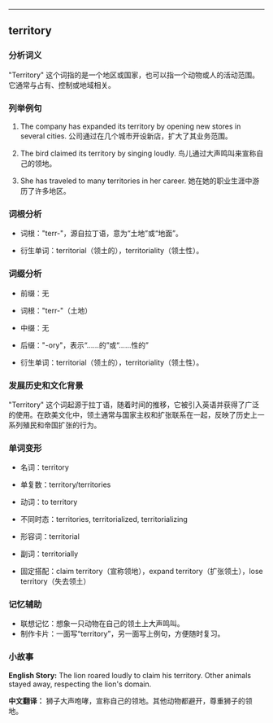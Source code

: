 
---------------
## territory
### 分析词义
"Territory" 这个词指的是一个地区或国家，也可以指一个动物或人的活动范围。它通常与占有、控制或地域相关。

### 列举例句
1. The company has expanded its territory by opening new stores in several cities.
   公司通过在几个城市开设新店，扩大了其业务范围。

2. The bird claimed its territory by singing loudly.
   鸟儿通过大声鸣叫来宣称自己的领地。

3. She has traveled to many territories in her career.
   她在她的职业生涯中游历了许多地区。

### 词根分析
- 词根："terr-"，源自拉丁语，意为“土地”或“地面”。

- 衍生单词：territorial（领土的），territoriality（领土性）。

### 词缀分析
- 前缀：无
- 词根："terr-"（土地）
- 中缀：无
- 后缀："-ory"，表示“……的”或“……性的”

- 衍生单词：territorial（领土的），territoriality（领土性）。

### 发展历史和文化背景
"Territory" 这个词起源于拉丁语，随着时间的推移，它被引入英语并获得了广泛的使用。在欧美文化中，领土通常与国家主权和扩张联系在一起，反映了历史上一系列殖民和帝国扩张的行为。

### 单词变形
- 名词：territory
- 单复数：territory/territories
- 动词：to territory
- 不同时态：territories, territorialized, territorializing
- 形容词：territorial
- 副词：territorially

- 固定搭配：claim territory（宣称领地），expand territory（扩张领土），lose territory（失去领土）

### 记忆辅助
- 联想记忆：想象一只动物在自己的领土上大声鸣叫。
- 制作卡片：一面写“territory”，另一面写上例句，方便随时复习。

### 小故事
**English Story:**
The lion roared loudly to claim his territory. Other animals stayed away, respecting the lion's domain.

**中文翻译：**
狮子大声咆哮，宣称自己的领地。其他动物都避开，尊重狮子的领地。

